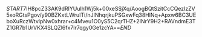 $START$7IH8pcZ33AK9dRIYUulh1Wj5k+00xeSSjXq/AoogBQtSzitCcCQezlzZV5xoRGtsPgov/y90BZKxtLWruITi/nJINhqrjkuPSGxwFq38HlNq+Apxw6BC3UEboXuRczWtvlpNw0xhrar+c4Mveu1O0yS5C2qrTHZ+2INrY9H2+RAVndmE3TZ1GR7b1UrVKX4SLQZl6fx7lr7qgy0Ge1zcYA==$END$